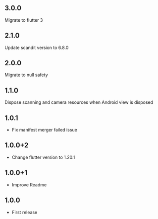 ## 3.0.0

Migrate to flutter 3

## 2.1.0

Update scandit version to 6.8.0

## 2.0.0

Migrate to null safety

## 1.1.0

Dispose scanning and camera resources when Android view is disposed

## 1.0.1

* Fix manifest merger failed issue

## 1.0.0+2

* Change flutter version to 1.20.1

## 1.0.0+1

* Improve Readme

## 1.0.0

* First release
